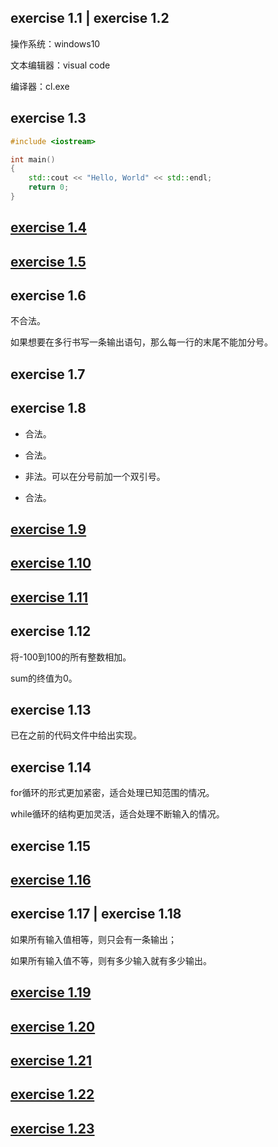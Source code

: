 ## exercise 1.1 | exercise 1.2

操作系统：windows10

文本编辑器：visual code

编译器：cl.exe

## exercise 1.3

``` c++
#include <iostream>

int main()
{
    std::cout << "Hello, World" << std::endl;
    return 0;
}
```

## [exercise 1.4](./1_4.cc)

## [exercise 1.5](./1_5.cc)

## exercise 1.6

不合法。

如果想要在多行书写一条输出语句，那么每一行的末尾不能加分号。

## exercise 1.7

## exercise 1.8

* 合法。

* 合法。

* 非法。可以在分号前加一个双引号。

* 合法。

## [exercise 1.9](./1_9.cc)

## [exercise 1.10](./1_10.cc)

## [exercise 1.11](./1_11.cc)

## exercise 1.12

将-100到100的所有整数相加。

sum的终值为0。

## exercise 1.13

已在之前的代码文件中给出实现。

## exercise 1.14

for循环的形式更加紧密，适合处理已知范围的情况。

while循环的结构更加灵活，适合处理不断输入的情况。

## exercise 1.15

## [exercise 1.16](./1_16.cc)

## exercise 1.17 | exercise 1.18

如果所有输入值相等，则只会有一条输出；

如果所有输入值不等，则有多少输入就有多少输出。

## [exercise 1.19](./1_19.cc)

## [exercise 1.20](./1_20.cc)

## [exercise 1.21](./1_21.cc)

## [exercise 1.22](./1_22.cc)

## [exercise 1.23](./1_23.cc)
